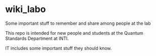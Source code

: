 # wiki_labo
Some important stuff to remember and share among people at the lab


This repo is intended for new people and students at the Quantum Standards Department at INTI. 

IT includes some important stuff they should know.

